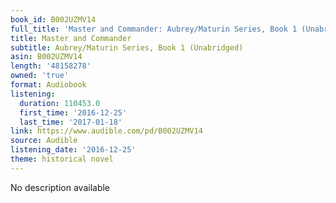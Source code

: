 ```yaml
---
book_id: B002UZMV14
full_title: 'Master and Commander: Aubrey/Maturin Series, Book 1 (Unabridged)'
title: Master and Commander
subtitle: Aubrey/Maturin Series, Book 1 (Unabridged)
asin: B002UZMV14
length: '48158278'
owned: 'true'
format: Audiobook
listening:
  duration: 110453.0
  first_time: '2016-12-25'
  last_time: '2017-01-18'
link: https://www.audible.com/pd/B002UZMV14
source: Audible
listening_date: '2016-12-25'
theme: historical novel
---
```

No description available























